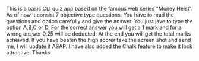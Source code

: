 This is a basic CLI quiz app based on the famous web series "Money Heist".
As of now it consist 7 objective type questions. 
You have to read the questions and option carefully and give the answer. 
You just jave to type the option A,B,C or D.
For the correct answer you will get a 1 mark and for a wrong answer 0.25 will be deducted. 
At the end you will get the total marks acheived. 
If you have beaten the high scorer take the screen shot and send me, I will update it ASAP. 
I have also added the Chalk feature to make it look attractive. 
Thanks. 